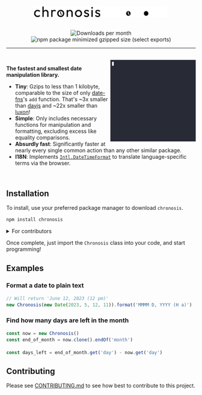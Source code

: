 <div align="center">
	<br>
	<img width="35%" src="./.github/assets/logo-light.svg#gh-light-mode-only">
	<img width="35%" src="./.github/assets/logo-dark.svg#gh-dark-mode-only">
	<br>
	<br>

![Downloads per month](https://img.shields.io/npm/dm/chronosis?logo=npm)
![npm package minimized gzipped size (select exports)](https://img.shields.io/bundlejs/size/chronosis?exports=Chronosis)

</div>

<hr><br>

<img src="./.github/assets/bench.gif" align="right" width="45%">

**The fastest and smallest date manipulation library.**

- **Tiny**: Gzips to less than 1 kilobyte, comparable to the size of only [date-fns](https://github.com/date-fns/date-fns)'s `add` function. That's ~3x smaller than [dayjs](https://github.com/iamkun/dayjs) and ~22x smaller than [luxon](https://github.com/moment/luxon)!
- **Simple**: Only includes necessary functions for manipulation and formatting, excluding excess like equality comparisons.
- **Absurdly fast**: Significantly faster at nearly every single common action than any other similar package.
- **I18N**: Implements [`Intl.DateTimeFormat`](https://developer.mozilla.org/en-US/docs/Web/JavaScript/Reference/Global_Objects/Intl/DateTimeFormat) to translate language-specific terms via the browser.

<br clear="right">

## Installation

To install, use your preferred package manager to download `chronosis`.

```sh
npm install chronosis
```

<details>
	<summary>For contributors</summary>

`chronosis` is developed on Linux, using [bun.sh](https://github.com/oven-sh/bun) as package manager, script runner, bundler, and test runner. Certain parts of the project _may_ work on Windows, but it is highly suggested to [install WSL](https://learn.microsoft.com/en-us/windows/wsl/install) and continue from there.

</details>

Once complete, just import the `Chronosis` class into your code, and start programming!

## Examples

### Format a date to plain text

```ts
// Will return 'June 12, 2023 (12 pm)'
new Chronosis(new Date(2023, 5, 12, 11)).format('MMMM D, YYYY (H a)')
```

### Find how many days are left in the month

```ts
const now = new Chronosis()
const end_of_month = now.clone().endOf('month')

const days_left = end_of_month.get('day') - now.get('day')
```

<!-- TODO: Add more examples -->

## Contributing

Please see [CONTRIBUTING.md](./CONTRIBUTING.md) to see how best to contribute to this project.
